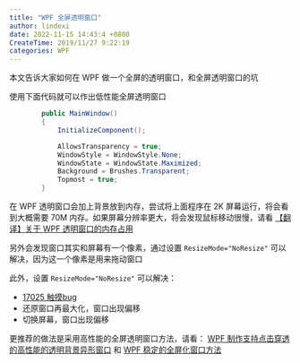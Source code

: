 ```yaml
---
title: "WPF 全屏透明窗口"
author: lindexi
date: 2022-11-15 14:43:4 +0800
CreateTime: 2019/11/27 9:22:19
categories: WPF
---
```


本文告诉大家如何在 WPF 做一个全屏的透明窗口，和全屏透明窗口的坑

<!--more-->


<!-- CreateTime:2019/11/27 9:22:19 -->

<!-- csdn -->

使用下面代码就可以作出低性能全屏透明窗口

```csharp
        public MainWindow()
        {
            InitializeComponent();

            AllowsTransparency = true;
            WindowStyle = WindowStyle.None;
            WindowState = WindowState.Maximized;
            Background = Brushes.Transparent;
            Topmost = true;
        }
```

在 WPF 透明窗口会加上背景放到内存，尝试将上面程序在 2K 屏幕运行，将会看到大概需要 70M 内存。如果屏幕分辨率更大，将会发现鼠标移动很慢，请看 [【翻译】关于 WPF 透明窗口的内存占用](https://gandalfliang.github.io/2018/02/16/transparent_4k_window.translate/ )

另外会发现窗口其实和屏幕有一个像素，通过设置 `ResizeMode="NoResize"` 可以解决，因为这一个像素是用来拖动窗口

此外，设置 `ResizeMode="NoResize"` 可以解决：

- [17025 触摸bug](https://blog.lindexi.com/post/win10-17025-%E8%A7%A6%E6%91%B8bug.html )
- 还原窗口再最大化，窗口出现偏移
- 切换屏幕，窗口出现偏移

更推荐的做法是采用高性能的全屏透明窗口方法，请看： [WPF 制作支持点击穿透的高性能的透明背景异形窗口](https://blog.lindexi.com/post/WPF-%E5%88%B6%E4%BD%9C%E6%94%AF%E6%8C%81%E7%82%B9%E5%87%BB%E7%A9%BF%E9%80%8F%E7%9A%84%E9%AB%98%E6%80%A7%E8%83%BD%E7%9A%84%E9%80%8F%E6%98%8E%E8%83%8C%E6%99%AF%E5%BC%82%E5%BD%A2%E7%AA%97%E5%8F%A3.html ) 和 [WPF 稳定的全屏化窗口方法](https://blog.lindexi.com/post/WPF-%E7%A8%B3%E5%AE%9A%E7%9A%84%E5%85%A8%E5%B1%8F%E5%8C%96%E7%AA%97%E5%8F%A3%E6%96%B9%E6%B3%95.html )

